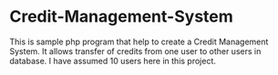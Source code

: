 # Credit-Management-System
This is sample php program that help to create a Credit Management System. It allows transfer of credits from one user to other users in database. I have assumed 10 users here in this project.
